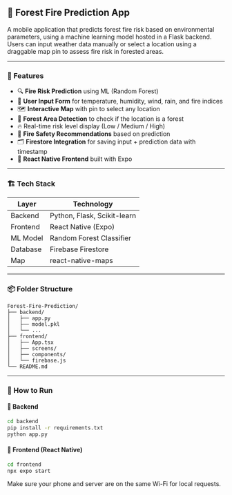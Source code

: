 ## 📛 Forest Fire Prediction App

A mobile application that predicts forest fire risk based on environmental parameters, using a machine learning model hosted in a Flask backend. Users can input weather data manually or select a location using a draggable map pin to assess fire risk in forested areas.

---

### 🚀 Features

* 🔍 **Fire Risk Prediction** using ML (Random Forest)
* 🧾 **User Input Form** for temperature, humidity, wind, rain, and fire indices
* 🗺️ **Interactive Map** with pin to select any location
* 🌲 **Forest Area Detection** to check if the location is a forest
* 🔥 Real-time risk level display (Low / Medium / High)
* 🧠 **Fire Safety Recommendations** based on prediction
* 🗂️ **Firestore Integration** for saving input + prediction data with timestamp
* 📱 **React Native Frontend** built with Expo

---

### 🏗️ Tech Stack

| Layer          | Technology                  |
| -------------- | --------------------------- |
| Backend        | Python, Flask, Scikit-learn |
| Frontend       | React Native (Expo)         |
| ML Model       | Random Forest Classifier    |
| Database       | Firebase Firestore          |
| Map            | react-native-maps           |


---

### 📦 Folder Structure

```
Forest-Fire-Prediction/
├── backend/
│   ├── app.py
│   ├── model.pkl
│   └── ...
├── frontend/
│   ├── App.tsx
│   ├── screens/
│   ├── components/
│   └── firebase.js
└── README.md
```

---

### 📲 How to Run

#### 🔧 Backend

```bash
cd backend
pip install -r requirements.txt
python app.py
```

#### 📱 Frontend (React Native)

```bash
cd frontend
npx expo start
```

Make sure your phone and server are on the same Wi-Fi for local requests.
